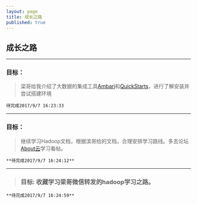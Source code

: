 ```yaml
---
layout: page
title: 成长之路
published: true
---
```


## 成长之路

----------


### 目标：
>梁哥给我介绍了大数据的集成工具[Ambari](https://www.ibm.com/developerworks/cn/opensource/os-cn-bigdata-ambari/)和[QuickStarts](https://www.cloudera.com/downloads/quickstart_vms/5-12.html)，进行了解安装并尝试搭建环境


	待完成2017/9/7 16:23:33

----------


### 目标：

> 继续学习Hadoop文档，根据滨哥给的文档，合理安排学习路线。多去论坛[About云](http://www.aboutyun.com/forum-134-1.html)学习看帖。  

    **待完成2017/9/7 16:24:12**

----------



> ### 目标:    收藏学习梁哥微信转发的hadoop学习之路。

	**待完成2017/9/7 16:24:59**
